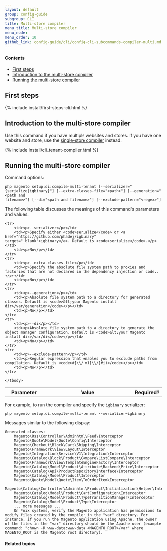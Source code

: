 ```yaml
---
layout: default
group: config-guide
subgroup: CLI
title: Multi-store compiler
menu_title: Multi-store compiler
menu_node: 
menu_order: 10
github_link: config-guide/cli/config-cli-subcommands-compiler-multi.md
---
```



#### Contents

*	<a href="#config-cli-before">First steps</a>
*	<a href="#config-cli-subcommands-multi">Introduction to the multi-store compiler</a>
*	<a href="#config-cli-subcommands-run">Running the multi-store compiler</a>


<h2 id="config-cli-before">First steps</h2>
{% include install/first-steps-cli.html %}

<h2 id="config-cli-subcommands-multi">Introduction to the multi-store compiler</h2>
Use this command if you have multiple websites and stores. If you have one website and store, use the <a href="{{ site.gdeurl }}config-guide/cli/config-cli-subcommands-compiler-single.html">single-store compiler</a> instead.

{% include install/cli_tenant-compiler.html %}

<!-- The multi-store compiler does the following:

*	Generates factories declared in `<your Magento install dir>/app/code`
*	Generates proxies declared in `di.xml` files
*	Generates interceptors for all classes that have plug-ins declared in the `di.xml` configuration
*	Automatically compiles definitions for all modules and `<your Magento install dir>/lib/internal/Magento` directories.
*	Compiles class inheritance implementation relations to increase performance of configuration inheritance
*	Compiles plug-in definitions (that is, the list of declared public methods)

<div class="bs-callout bs-callout-warning">
    <p>The multi-store compiler does not analyze usage of auto-generated factory classes in files that are located in the <code>lib/internal/Magento</code> directory structure because use of auto-generated factory classes on the library level is prohibited. If you need to use a factory on the library level, please generate the class manually.</p>
</div>

### Tips

*	The only place where you can declare proxy is `di.xml`. It's better to use a type for virtualType or as an instance of the type parameter.
*	The only place where factory classes can be declared is in a `__construct` of PHP classes located under `app/code`.

### Naming rules
Naming Rules for auto-generated classes for a module:

*	Proxy classes: `VendorName\ModuleName\ModelName\Proxy`
*	Factory classes: `VendorName\ModuleName\ModelName\NameFactory`

<div class="bs-callout bs-callout-warning">
    <p>Failure to follow the preceding naming convention results in exceptions.</p>
</div> -->

<h2 id="config-cli-subcommands-run">Running the multi-store compiler</h2>
Command options:

	php magento setup:di:compile-multi-tenant [--serializer="{serialize|igbinary}"] [--extra-classes-file="<path>"] [--generation="<path and 
	filename>"] [--di="<path and filename>"] [--exclude-pattern="<regex>"]

The following table discusses the meanings of this command's parameters and values. 

<table>
	<col width="25%">
	<col width="65%">
	<col width="10%">
	<tbody>
		<tr>
			<th>Parameter</th>
			<th>Value</th>
			<th>Required?</th>
		</tr>
		
	<tr>
		<td><p>--serializer</p></td>
		<td><p>Specify either <code>serialize</code> or <a href="https://github.com/phadej/igbinary" target="_blank">igbinary</a>. Default is <code>serialize</code>.</p></td>
		<td><p>No</p></td>
	</tr>
	<tr>
		<td><p>--extra-classes-file</p></td>
		<td><p>Specify the absolute file system path to proxies and factories that are not declared in the dependency injection or code..</p></td>
		<td><p>No</p></td>
	</tr>
	<tr>
		<td><p>--generation</p></td>
		<td><p>Absolute file system path to a directory for generated classes. Default is <code>&lt;your Magento install dir>/var/generation</code></p></td>
		<td><p>No</p></td>
	</tr>
	<tr>
		<td><p>--di</p></td>
		<td><p>Absolute file system path to a directory to generate the object manager configuration. Default is <code>&lt;your Magento install dir>/var/di</code></p></td>
		<td><p>No</p></td>
	</tr>
	<tr>
		<td><p>--exclude-pattern</p></td>
		<td><p>Regular expression that enables you to exclude paths from compilation. Default is <code>#[\\/]m1[\\/]#i)</code></p></td>
		<td><p>No</p></td>
	</tr>
	
	</tbody>
</table>

For example, to run the compiler and specify the `igbinary` serializer:

	php magento setup:di:compile-multi-tenant --serializer=igbinary

Messages similar to the following display:

	Generated classes:
        Magento\Rss\Controller\Adminhtml\Feed\Interceptor
        Magento\Quote\Model\Quote\Config\Interceptor
        Magento\Checkout\Block\Cart\Shipping\Interceptor
        Magento\Framework\View\Layout\Interceptor
        Magento\Integration\Service\V1\Integration\Interceptor
        Magento\Catalog\Block\Product\Compare\ListCompare\Interceptor
        Magento\Framework\View\TemplateEngineFactory\Interceptor
        Magento\Catalog\Model\Product\Attribute\Backend\Price\Interceptor
        Magento\Catalog\Api\ProductRepositoryInterface\Interceptor
        Magento\Catalog\Model\Product\Interceptor
        Magento\Quote\Model\Quote\Item\ToOrderItem\Interceptor
        Magento\Catalog\Controller\Adminhtml\Product\Initialization\Helper\Interceptor
        Magento\Catalog\Model\Product\CartConfiguration\Interceptor
        Magento\Catalog\Model\Product\TypeTransitionManager\Interceptor
        Magento\Catalog\Model\Product\Type\Interceptor
        ... more messages ...
        On *nix systems, verify the Magento application has permissions to modify files created by the compiler in the "var" directory. For instance, if you run the Magento application using Apache, the owner of the files in the "var" directory should be the Apache user (example command: "chown -R www-data:www-data <MAGENTO_ROOT>/var" where MAGENTO_ROOT is the Magento root directory).


#### Related topics


